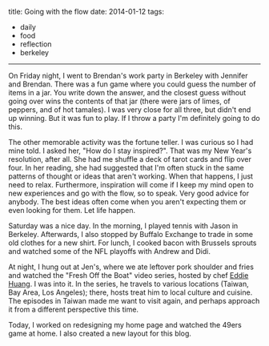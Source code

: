 title: Going with the flow
date: 2014-01-12
tags:
- daily
- food
- reflection
- berkeley
---

On Friday night, I went to Brendan's work party in Berkeley with Jennifer and Brendan. There was a fun game where you could guess the number of items in a jar. You write down the answer, and the closest guess without going over wins the contents of that jar (there were jars of limes, of peppers, and of hot tamales). I was very close for all three, but didn't end up winning. But it was fun to play. If I throw a party I'm definitely going to do this.

The other memorable activity was the fortune teller. I was curious so I had mine told. I asked her, "How do I stay inspired?". That was my New Year's resolution, after all. She had me shuffle a deck of tarot cards and flip over four. In her reading, she had suggested that I'm often stuck in the same patterns of thought or ideas that aren't working. When that happens, I just need to relax. Furthermore, inspiration will come if I keep my mind open to new experiences and go with the flow, so to speak. Very good advice for anybody. The best ideas often come when you aren't expecting them or even looking for them. Let life happen.

Saturday was a nice day. In the morning, I played tennis with Jason in Berkeley. Afterwards, I also stopped by Buffalo Exchange to trade in some old clothes for a new shirt. For lunch, I cooked bacon with Brussels sprouts and watched some of the NFL playoffs with Andrew and Didi. 

At night, I hung out at Jen's, where we ate leftover pork shoulder and fries and watched the "Fresh Off the Boat" video series, hosted by chef [Eddie Huang](http://en.wikipedia.org/wiki/Eddie_Huang). I was into it. In the series, he travels to various locations (Taiwan, Bay Area, Los Angeles); there, hosts treat him to local culture and cuisine. The episodes in Taiwan made me want to visit again, and perhaps approach it from a different perspective this time.

Today, I worked on redesigning my home page and watched the 49ers game at home. I also created a new layout for this blog.
